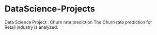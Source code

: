 # DataScience-Projects
Data Science Project : Churn rate prediction
The Churn rate prediction for Retail industry is analyzed. 
